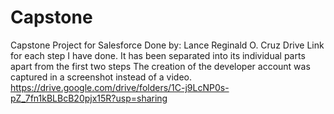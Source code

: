 # Capstone
Capstone Project for Salesforce
Done by: Lance Reginald O. Cruz
Drive Link for each step I have done. It has been separated into its individual parts apart from the first two steps
The creation of the developer account was captured in a screenshot instead of a video.
https://drive.google.com/drive/folders/1C-j9LcNP0s-pZ_7fn1kBLBcB20pjx15R?usp=sharing
